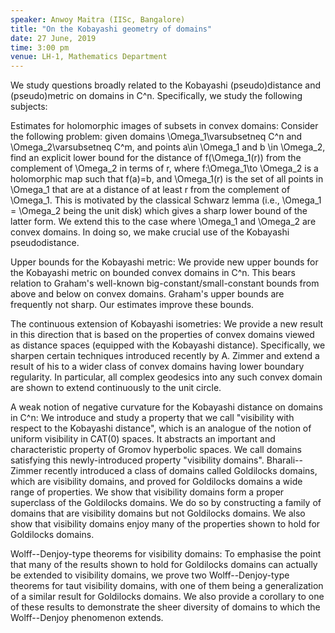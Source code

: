 ```yaml
---
speaker: Anwoy Maitra (IISc, Bangalore)
title: "On the Kobayashi geometry of domains"
date: 27 June, 2019
time: 3:00 pm
venue: LH-1, Mathematics Department
---
```


 We study questions broadly related to the Kobayashi (pseudo)distance and (pseudo)metric on domains in C^n. Specifically, we study the following subjects:

Estimates for holomorphic images of subsets in convex domains:
Consider the following problem: given domains \Omega_1\varsubsetneq C^n and \Omega_2\varsubsetneq C^m, and points
a\in \Omega_1 and b \in \Omega_2, find an explicit lower bound for the distance of f(\Omega_1(r)) from the complement of \Omega_2 in terms of r, where f:\Omega_1\to \Omega_2 is a holomorphic map such that f(a)=b, and \Omega_1(r) is the set of all points in \Omega_1 that are at a distance of at least r from the complement of \Omega_1. This is motivated by the classical Schwarz lemma (i.e., \Omega_1 = \Omega_2 being the unit disk) which gives a sharp lower bound of the latter form. We extend this to the case where \Omega_1 and \Omega_2 are convex domains. In doing so, we make crucial use of the Kobayashi pseudodistance.

Upper bounds for the Kobayashi metric:
We provide new upper bounds for the Kobayashi metric on bounded convex domains in C^n. This bears relation to Graham's well-known big-constant/small-constant bounds from above and below on convex domains. Graham's upper bounds are frequently not sharp. Our estimates improve these bounds.

The continuous extension of Kobayashi isometries:
We provide a new result in this direction that is based on the properties of convex domains viewed as distance spaces (equipped with the Kobayashi distance). Specifically, we sharpen certain techniques introduced recently by A. Zimmer and extend a result of his to a wider class of convex domains having lower boundary regularity. In particular, all complex geodesics into any such convex domain are shown to extend continuously to the unit circle.

A weak notion of negative curvature for the Kobayashi distance on domains in C^n:
We introduce and study a property that we call "visibility with respect to the Kobayashi distance", which is an analogue of the notion of uniform visibility in CAT(0) spaces. It abstracts an important and characteristic property of Gromov hyperbolic spaces. We call domains satisfying this newly-introduced property "visibility domains". Bharali--Zimmer recently introduced a class of domains called Goldilocks domains, which are visibility domains, and proved for Goldilocks domains a wide range of properties. We show that visibility domains form a proper superclass of the Goldilocks domains. We do so by constructing a family of domains that are visibility domains but not Goldilocks domains. We also show that visibility domains enjoy many of the properties shown to hold for Goldilocks domains.

Wolff--Denjoy-type theorems for visibility domains:
To emphasise the point that many of the results shown to hold for Goldilocks domains can actually be extended to visibility domains, we prove two Wolff--Denjoy-type theorems for taut visibility domains, with one of them being a generalization of a similar result for Goldilocks domains. We also provide a corollary to one of these results to demonstrate the sheer diversity of domains to which the Wolff--Denjoy phenomenon extends.
